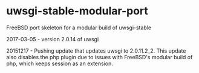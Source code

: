 uwsgi-stable-modular-port
=========================

FreeBSD port skeleton for a modular build of uwsgi-stable

2017-03-05 - version 2.0.14 of uwsgi

20151217 - Pushing update that updates uwsgi to 2.0.11.2_2. This update also disables the php plugin due to issues with FreeBSD's modular build of php, which keeps session as an extension.
